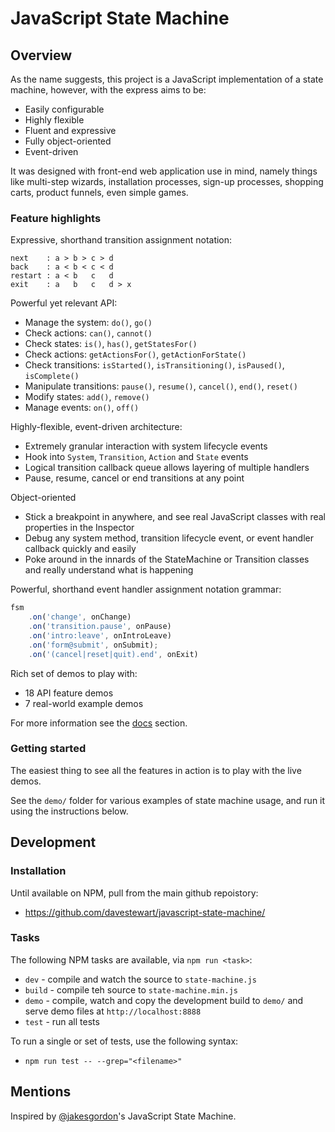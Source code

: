 # JavaScript State Machine

## Overview

As the name suggests, this project is a JavaScript implementation of a state machine, however, with the express aims to be:

- Easily configurable
- Highly flexible
- Fluent and expressive
- Fully object-oriented
- Event-driven

It was designed with front-end web application use in mind, namely things like multi-step wizards, installation processes, sign-up processes, shopping carts, product funnels, even simple games.



### Feature highlights

Expressive, shorthand transition assignment notation:

```
next    : a > b > c > d
back    : a < b < c < d
restart : a < b   c   d
exit    : a   b   c   d > x
```

Powerful yet relevant API:

- Manage the system: `do()`, `go()`
- Check actions: `can()`, `cannot()`
- Check states: `is()`, `has()`, `getStatesFor()`
- Check actions: `getActionsFor()`, `getActionForState()`
- Check transitions: `isStarted()`, `isTransitioning()`, `isPaused()`, `isComplete()`
- Manipulate transitions: `pause()`, `resume()`, `cancel()`, `end()`, `reset()`
- Modify states: `add()`, `remove()`
- Manage events: `on()`, `off()`

Highly-flexible, event-driven architecture:

- Extremely granular interaction with system lifecycle events
- Hook into `System`, `Transition`, `Action` and `State` events
- Logical transition callback queue allows layering of multiple handlers
- Pause, resume, cancel or end transitions at any point

Object-oriented

- Stick a breakpoint in anywhere, and see real JavaScript classes with real properties in the Inspector
- Debug any system method, transition lifecycle event, or event handler callback quickly and easily
- Poke around in the innards of the StateMachine or Transition classes and really understand what is happening


Powerful, shorthand event handler assignment notation grammar:

```javascript
fsm
    .on('change', onChange)
    .on('transition.pause', onPause)
    .on('intro:leave', onIntroLeave)
    .on('form@submit', onSubmit);
    .on('(cancel|reset|quit).end', onExit)
```


Rich set of demos to play with:

- 18 API feature demos
- 7 real-world example demos

For more information see the [docs](docs/readme.md) section.


### Getting started

The easiest thing to see all the features in action is to play with the live demos.

See the `demo/` folder for various examples of state machine usage, and run it using the instructions below.
 

## Development

### Installation

Until available on NPM, pull from the main github repoistory:

- https://github.com/davestewart/javascript-state-machine/


### Tasks

The following NPM tasks are available, via `npm run <task>`:

- `dev` - compile and watch the source to `state-machine.js`
- `build` - compile teh source to `state-machine.min.js`
- `demo` - compile, watch and copy the development build to `demo/` and serve demo files at `http://localhost:8888`
- `test` - run all tests

To run a single or set of tests, use the following syntax:

- `npm run test -- --grep="<filename>"`


## Mentions

Inspired by [@jakesgordon](https://github.com/jakesgordon/javascript-state-machine/)'s JavaScript State Machine.